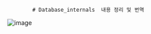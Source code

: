            # Database_internals  내용 정리 및 번역 
![image](https://github.com/sehyun-DBA/Database_internals/assets/160465819/379a5262-fd47-44fe-8fa4-4bdcd9d761c6)
  
  
 
 